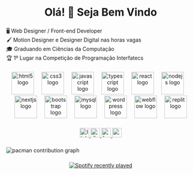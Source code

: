 <h1 align="center">Olá! 👋 Seja Bem Vindo</h1>

###

<p align="left">🖥️ Web Designer / Front-end Developer<br>🖌️ Motion Designer e Designer Digital nas horas vagas<br>🎓 Graduando em Ciências da Computação<br>🏆 1º Lugar na Competição de Programação Interfatecs</p>

###

<div align="center">
  <img src="https://cdn.jsdelivr.net/gh/devicons/devicon/icons/html5/html5-original.svg" height="60" alt="html5 logo"  />
  <img width="12" />
  <img src="https://cdn.jsdelivr.net/gh/devicons/devicon/icons/css3/css3-original.svg" height="60" alt="css3 logo"  />
  <img width="12" />
  <img src="https://cdn.jsdelivr.net/gh/devicons/devicon/icons/javascript/javascript-original.svg" height="60" alt="javascript logo"  />
  <img width="12" />
  <img src="https://cdn.jsdelivr.net/gh/devicons/devicon/icons/typescript/typescript-original.svg" height="60" alt="typescript logo"  />
  <img width="12" />
  <img src="https://cdn.jsdelivr.net/gh/devicons/devicon/icons/react/react-original-wordmark.svg" height="60" alt="react logo"  />
  <img width="12" />
  <img src="https://cdn.simpleicons.org/nodedotjs/339933" height="60" alt="nodejs logo"  />
  <img width="12" />
  <img src="https://skillicons.dev/icons?i=nextjs" height="60" alt="nextjs logo"  />
  <img width="12" />
  <img src="https://cdn.simpleicons.org/bootstrap/7952B3" height="60" alt="bootstrap logo"  />
  <img width="12" />
  <img src="https://cdn.simpleicons.org/mysql/4479A1" height="60" alt="mysql logo"  />
  <img width="12" />
  <img src="https://cdn.simpleicons.org/wordpress/21759B" height="60" alt="wordpress logo"  />
  <img width="12" />
  <img src="https://cdn.jsdelivr.net/gh/devicons/devicon/icons/webflow/webflow-original.svg" height="60" alt="webflow logo"  />
  <img width="12" />
  <img src="https://cdn.simpleicons.org/replit/F26207" height="60" alt="replit logo"  />
</div>

###

<div align="center">
  <a href="https://www.linkedin.com/in/gabriel-custódio-dev/" target="_blank">
    <img src="https://img.shields.io/static/v1?message=LinkedIn&logo=linkedin&label=&color=0077B5&logoColor=white&labelColor=&style=for-the-badge" height="25" alt="linkedin logo"  />
  </a>
  <a href="nofyz" target="_blank">
    <img src="https://img.shields.io/static/v1?message=Discord&logo=discord&label=&color=7289DA&logoColor=white&labelColor=&style=for-the-badge" height="25" alt="discord logo"  />
  </a>
  <a href="https://www.behance.net/nofydesigner" target="_blank">
    <img src="https://img.shields.io/static/v1?message=Behance&logo=behance&label=&color=1769ff&logoColor=white&labelColor=&style=for-the-badge" height="25" alt="behance logo"  />
  </a>
  <a href="custodiogabriel25@gmail.com" target="_blank">
    <img src="https://img.shields.io/static/v1?message=Gmail&logo=gmail&label=&color=D14836&logoColor=white&labelColor=&style=for-the-badge" height="25" alt="gmail logo"  />
  </a>
</div>

###

<picture>
  <source media="(prefers-color-scheme: dark)" srcset="https://raw.githubusercontent.com/Nofyz/Nofyz/output/pacman-contribution-graph-dark.svg">
  <source media="(prefers-color-scheme: light)" srcset="https://raw.githubusercontent.com/Nofyz/Nofyz/output/pacman-contribution-graph.svg">
  <img alt="pacman contribution graph" src="https://profile-readme-generator.com/assets/pacman.svg">
</picture>

###

<div align="center">
  <a href="https://open.spotify.com/user/Nofyz">
    <img src="https://spotify-recently-played-readme.vercel.app/api?user=Nofyz&count=5&unique=false" alt="Spotify recently played"  />
  </a>
</div>

###
